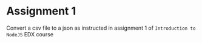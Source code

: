 # Assignment 1

Convert a csv file to a json as instructed in assignment 1 of `Introduction to NodeJS` EDX course
